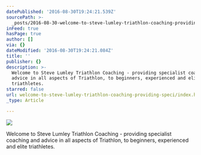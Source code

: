 ```yaml
---
datePublished: '2016-08-30T19:24:21.539Z'
sourcePath: >-
  _posts/2016-08-30-welcome-to-steve-lumley-triathlon-coaching-providing-speci.md
inFeed: true
hasPage: true
author: []
via: {}
dateModified: '2016-08-30T19:24:21.084Z'
title: ''
publisher: {}
description: >-
  Welcome to Steve Lumley Triathlon Coaching - providing specialist coaching and
  advice in all aspects of Triathlon, to beginners, experienced and elite
  triathletes. ​
starred: false
url: welcome-to-steve-lumley-triathlon-coaching-providing-speci/index.html
_type: Article

---
```

![](https://the-grid-user-content.s3-us-west-2.amazonaws.com/89d9f426-f533-4296-972d-5840fb088bae.jpg)

Welcome to Steve Lumley Triathlon Coaching - providing specialist coaching and advice in all aspects of Triathlon, to beginners, experienced and elite triathletes.  
​